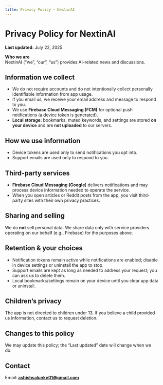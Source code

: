 ```yaml
---
title: Privacy Policy — NextinAI
---
```


# Privacy Policy for NextinAI
**Last updated:** July 22, 2025

**Who we are**  
NextinAI (“we”, “our”, “us”) provides AI-related news and discussions.

## Information we collect
- We do not require accounts and do not intentionally collect personally identifiable information from app usage.  
- If you email us, we receive your email address and message to respond to you.  
- We use **Firebase Cloud Messaging (FCM)** for optional push notifications (a device token is generated).  
- **Local storage:** bookmarks, muted keywords, and settings are stored **on your device** and are **not uploaded** to our servers.

## How we use information
- Device tokens are used only to send notifications you opt into.  
- Support emails are used only to respond to you.

## Third-party services
- **Firebase Cloud Messaging (Google)** delivers notifications and may process device information needed to operate the service.
- When you open articles or Reddit posts from the app, you visit third-party sites with their own privacy practices.

## Sharing and selling
We do **not** sell personal data. We share data only with service providers operating on our behalf (e.g., Firebase) for the purposes above.

## Retention & your choices
- Notification tokens remain active while notifications are enabled; disable in device settings or uninstall the app to stop.  
- Support emails are kept as long as needed to address your request; you can ask us to delete them.  
- Local bookmarks/settings remain on your device until you clear app data or uninstall.

## Children’s privacy
The app is not directed to children under 13. If you believe a child provided us information, contact us to request deletion.

## Changes to this policy
We may update this policy; the “Last updated” date will change when we do.

## Contact
Email: **ashishsalunke01@gmail.com**
